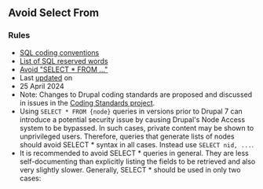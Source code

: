 ## Avoid Select From

### Rules
- [SQL coding conventions](/docs/develop/standards/sql/sql-coding-conventions)
- [List of SQL reserved words](/docs/develop/coding-standards/list-of-sql-reserved-words)
- [Avoid "SELECT \* FROM ..."](/docs/develop/coding-standards/avoid-select-from)
- Last [updated](/node/374660/discuss) on
- 25 April 2024
- Note: Changes to Drupal coding standards are proposed and discussed in issues in the [Coding Standards project](/project/coding_standards).
- Using `SELECT * FROM {node}` queries in versions prior to Drupal 7 can introduce a potential security issue by causing Drupal's Node Access system to be bypassed. In such cases, private content may be shown to unprivileged users. Therefore, queries that generate lists of nodes should avoid SELECT \* syntax in all cases. Instead use `SELECT nid, ...`.
- It is recommended to avoid SELECT \* queries in general. They are less self-documenting than explicitly listing the fields to be retrieved and also very slightly slower. Generally, SELECT \* should be used in only two cases: